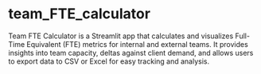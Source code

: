 # team_FTE_calculator
Team FTE Calculator is a Streamlit app that calculates and visualizes Full-Time Equivalent (FTE) metrics for internal and external teams. It provides insights into team capacity, deltas against client demand, and allows users to export data to CSV or Excel for easy tracking and analysis.
